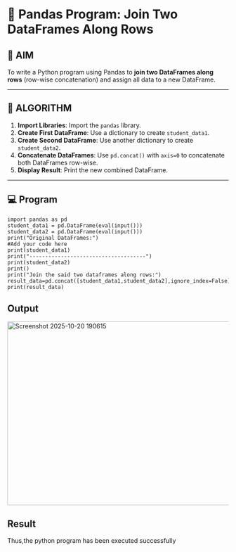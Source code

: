 # 🧪 Pandas Program: Join Two DataFrames Along Rows

## 🎯 AIM

To write a Python program using Pandas to **join two DataFrames along rows** (row-wise concatenation) and assign all data to a new DataFrame.

---

## 🧠 ALGORITHM

1. **Import Libraries**: Import the `pandas` library.
2. **Create First DataFrame**: Use a dictionary to create `student_data1`.
3. **Create Second DataFrame**: Use another dictionary to create `student_data2`.
4. **Concatenate DataFrames**: Use `pd.concat()` with `axis=0` to concatenate both DataFrames row-wise.
5. **Display Result**: Print the new combined DataFrame.

---

## 💻 Program
```
import pandas as pd
student_data1 = pd.DataFrame(eval(input()))
student_data2 = pd.DataFrame(eval(input()))
print("Original DataFrames:")
#Add your code here
print(student_data1)
print("-------------------------------------")
print(student_data2)
print()
print("Join the said two dataframes along rows:")
result_data=pd.concat([student_data1,student_data2],ignore_index=False)
print(result_data)
```


## Output

<img width="1154" height="418" alt="Screenshot 2025-10-20 190615" src="https://github.com/user-attachments/assets/0d8a3d66-2307-4584-9bfb-59192bd2cd2f" />



## Result
Thus,the python program has been executed successfully

